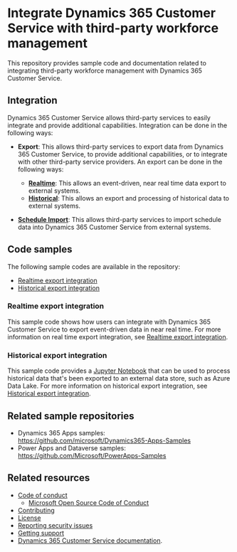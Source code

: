 # Integrate Dynamics 365 Customer Service with third-party workforce management

This repository provides sample code and documentation related to integrating third-party workforce management with Dynamics 365 Customer Service.

## Integration

Dynamics 365 Customer Service allows third-party services to easily integrate and provide additional capabilities. Integration can be done in the following ways:

- **Export**: This allows third-party services to export data from Dynamics 365 Customer Service, to provide additional capabilities, or to integrate with other third-party service providers. An export can be done in the following ways:
  - [**Realtime**](/doc/3rdPartyIntegration/Export/Realtime/readme.md): This allows an event-driven, near real time data export to external systems.
  - [**Historical**](/doc/3rdPartyIntegration/Export/Historic/readme.md): This allows an export and processing of historical data to external systems.

- [**Schedule Import**](/doc/3rdPartyIntegration/Import/readme.md): This allows third-party services to import schedule data into Dynamics 365 Customer Service from external systems.

## Code samples

The following sample codes are available in the repository:

- [Realtime export integration](https://github.com/microsoft/dynamics365-customerservice-wem-samples/tree/main/src/3rdPartyIntegration/Export/Realtime)
- [Historical export integration](https://github.com/microsoft/dynamics365-customerservice-wem-samples/tree/main/src/3rdPartyIntegration/Export/Historical)

### Realtime export integration

This sample code shows how users can integrate with Dynamics 365 Customer Service to export event-driven data in near real time. For more information on real time export integration, see [Realtime export integration](/doc/3rdPartyIntegration/Export/Realtime/readme.md).

### Historical export integration

This sample code provides a [Jupyter Notebook](https://jupyter.org/) that can be used to process historical data that's been exported to an external data store, such as Azure Data Lake. For more information on historical export integration, see [Historical export integration](/doc/3rdPartyIntegration/Export/Historic/readme.md).

## Related sample repositories

- Dynamics 365 Apps samples: <https://github.com/microsoft/Dynamics365-Apps-Samples>
- Power Apps and Dataverse samples: <https://github.com/Microsoft/PowerApps-Samples>

## Related resources

- [Code of conduct](/CODE_OF_CONDUCT.md)
  - [Microsoft Open Source Code of Conduct](https://opensource.microsoft.com/codeofconduct)
- [Contributing](/CONTRIBUTING.md)
- [License](/LICENSE)
- [Reporting security issues](/SECURITY.md)
- [Getting support](/SUPPORT.md)
- [Dynamics 365 Customer Service documentation](https://learn.microsoft.com/dynamics365/customer-service).
